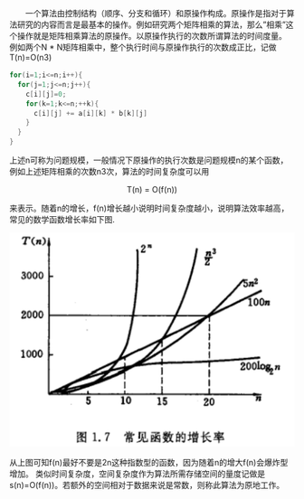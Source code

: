 &emsp;&emsp;一个算法由控制结构（顺序、分支和循环）和原操作构成。原操作是指对于算法研究的内容而言是最基本的操作。例如研究两个矩阵相乘的算法，那么”相乘”这个操作就是矩阵相乘算法的原操作。以原操作执行的次数所谓算法的时间度量。
例如两个N * N矩阵相乘中，整个执行时间与原操作执行的次数成正比，记做T(n)=O(n3)
```java
for(i=1;i<=n;i++){
  for(j=1;j<=n;j++){
    c[i][j]=0;
    for(k=1;k<=n;++k){
      c[i][j] += a[i][k] * b[k][j]
    }
  }
}
```
上述n可称为问题规模，一般情况下原操作的执行次数是问题规模n的某个函数，例如上述矩阵相乘的次数n3次，算法的时间复杂度可以用  
<center>T(n) = O(f(n))</center>   

来表示。随着n的增长，f(n)增长越小说明时间复杂度越小，说明算法效率越高，常见的数学函数增长率如下图.

![](assets/fdea507d.png)

从上图可知f(n)最好不要是2n这种指数型的函数，因为随着n的增大f(n)会爆炸型增加。
类似时间复杂度，空间复杂度作为算法所需存储空间的量度记做是s(n)=O(f(n))。若额外的空间相对于数据来说是常数，则称此算法为原地工作。
